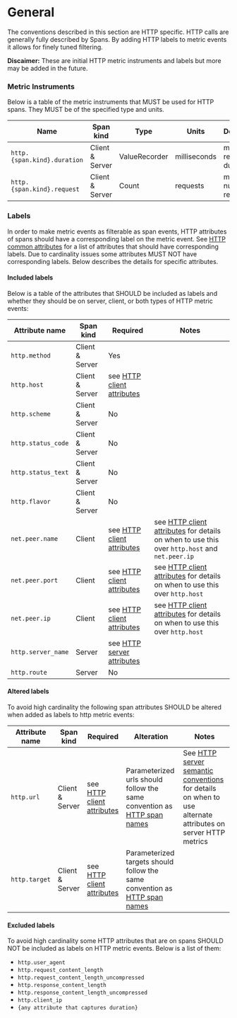 # General

The conventions described in this section are HTTP specific. HTTP calls are generally fully described by Spans. By adding HTTP labels
to metric events it allows for finely tuned filtering.

**Discaimer:** These are initial HTTP metric instruments and labels but more may be added in the future.

### Metric Instruments

Below is a table of the metric instruments that MUST be used for HTTP spans. They MUST be of the specified
type and units.

| Name                                | Span kind       | Type          | Units        | Description |
|-------------------------------------|-----------------|---------------|--------------|-------------|
| `http.{span.kind}.duration`         | Client & Server | ValueRecorder | milliseconds | measure a request duration |
| `http.{span.kind}.request`          | Client & Server | Count         | requests     | measure number of requests |

### Labels

In order to make metric events as filterable as span events, HTTP attributes
of spans should have a corresponding label on the metric event. See [HTTP common attributes](../../trace/semantic_conventions/http.md#common-attributes)
for a list of attributes that should have corresponding labels. Due to cardinality issues some attributes MUST NOT have corresponding labels.
Below describes the details for specific attributes.

#### Included labels

Below is a table of the attributes that SHOULD be included as labels
and whether they should be on server, client, or both types of HTTP metric events:

| Attribute name    | Span kind           | Required | Notes |
|-------------------|---------------------|----------|-------|
| `http.method`     | Client & Server     | Yes      ||
| `http.host`       | Client & Server     | see [HTTP client attributes](../../trace/semantic_conventions/http.md#http-client) ||
| `http.scheme`     | Client & Server     | No       ||
| `http.status_code`| Client & Server     | No       ||
| `http.status_text`| Client & Server     | No       ||
| `http.flavor`     | Client & Server     | No       ||
| `net.peer.name`   | Client              | see [HTTP client attributes](../../trace/semantic_conventions/http.md#http-client) | see [HTTP client attributes](../../trace/semantic_conventions/http.md#http-client) for details on when to use this over `http.host` and `net.peer.ip`|
| `net.peer.port`   | Client              | see [HTTP client attributes](../../trace/semantic_conventions/http.md#http-client) |see [HTTP client attributes](../../trace/semantic_conventions/http.md#http-client) for details on when to use this over `http.host`|
| `net.peer.ip`     | Client              | see [HTTP client attributes](../../trace/semantic_conventions/http.md#http-client) |see [HTTP client attributes](../../trace/semantic_conventions/http.md#http-client) for details on when to use this over `http.host`|
| `http.server_name`| Server              | see [HTTP server attributes](../../trace/semantic_conventions/http.md#http-server-semantic-conventions) ||
| `http.route`      | Server              | No       ||

#### Altered labels

To avoid high cardinality the following span attributes SHOULD be altered when added as labels to http metric events:

| Attribute name    | Span kind           | Required | Alteration | Notes|
|-------------------|---------------------|----------|------------|------|
|`http.url`         | Client & Server     | see [HTTP client attributes](../../trace/semantic_conventions/http.md#http-client) | Parameterized urls should follow the same convention as [HTTP span names](../../trace/semantic_conventions/http.md#name)| See [HTTP server semantic conventions](../../trace/semantic_conventions/http.md#http-server-semantic-conventions) for details on when to use alternate attributes on server HTTP metrics|
|`http.target`      | Client & Server     | see [HTTP client attributes](../../trace/semantic_conventions/http.md#http-client) | Parameterized targets should follow the same convention as [HTTP span names](../../trace/semantic_conventions/http.md#name)||

 #### Excluded labels

 To avoid high cardinality some HTTP attributes that are on spans SHOULD NOT be included as labels
 on HTTP metric events. Below is a list of them:

* `http.user_agent`
* `http.request_content_length`
* `http.request_content_length_uncompressed`
* `http.response_content_length`
* `http.response_content_length_uncompressed`
* `http.client_ip`
* `{any attribute that captures duration}`
